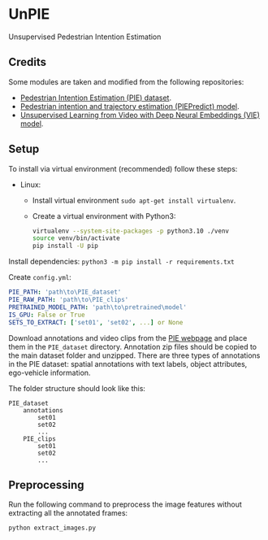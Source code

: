# UnPIE
Unsupervised Pedestrian Intention Estimation

## Credits
Some modules are taken and modified from the following repositories:
- [Pedestrian Intention Estimation (PIE) dataset](http://data.nvision2.eecs.yorku.ca/PIE_dataset/).
- [Pedestrian intention and trajectory estimation (PIEPredict) model](https://github.com/aras62/PIEPredict).
- [Unsupervised Learning from Video with Deep Neural Embeddings (VIE) model](https://github.com/neuroailab/VIE).

## Setup
To install via virtual environment (recommended) follow these steps:

- Linux:

    - Install virtual environment `sudo apt-get install virtualenv`.

    - Create a virtual environment with Python3:

      ```bash
      virtualenv --system-site-packages -p python3.10 ./venv
      source venv/bin/activate
      pip install -U pip
      ```

Install dependencies:
`python3 -m pip install -r requirements.txt`

Create `config.yml`:

  ```yaml
  PIE_PATH: 'path\to\PIE_dataset'
  PIE_RAW_PATH: 'path\to\PIE_clips'
  PRETRAINED_MODEL_PATH: 'path\to\pretrained\model'
  IS_GPU: False or True
  SETS_TO_EXTRACT: ['set01', 'set02', ...] or None
  ```

Download annotations and video clips from the [PIE webpage](http://data.nvision2.eecs.yorku.ca/PIE_dataset/) and place them in the `PIE_dataset` directory. 
Annotation zip files should be copied to the main dataset folder and unzipped. There are three types of annotations in the PIE dataset: spatial annotations with text labels, object attributes, ego-vehicle information.

The folder structure should look like this:

```
PIE_dataset
    annotations
        set01
        set02
        ...
    PIE_clips
        set01
        set02
        ...

```


## Preprocessing
Run the following command to preprocess the image features without extracting all the annotated frames:

  ```bash
  python extract_images.py
  ```
